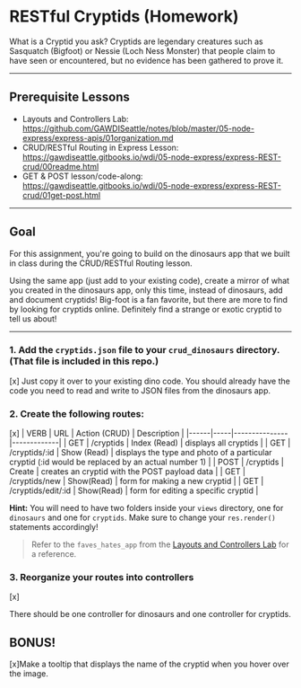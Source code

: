 # RESTful Cryptids (Homework)

What is a Cryptid you ask? Cryptids are legendary creatures such as Sasquatch (Bigfoot) or Nessie (Loch Ness Monster) that people claim to have seen or encountered, but no evidence has been gathered to prove it.

---
## Prerequisite Lessons

* Layouts and Controllers Lab: https://github.com/GAWDISeattle/notes/blob/master/05-node-express/express-apis/01organization.md
* CRUD/RESTful Routing in Express Lesson: https://gawdiseattle.gitbooks.io/wdi/05-node-express/express-REST-crud/00readme.html
* GET & POST lesson/code-along: https://gawdiseattle.gitbooks.io/wdi/05-node-express/express-REST-crud/01get-post.html

--- 
## Goal

For this assignment, you're going to build on the dinosaurs app that we built in class during the CRUD/RESTful Routing lesson.

Using the same app (just add to your existing code), create a mirror of what you created in the dinosaurs app, only this time, instead of dinosaurs, add and document cryptids! Big-foot is a fan favorite, but there are more to find by looking for cryptids online. Definitely find a strange or exotic cryptid to tell us about!

---

### 1. Add the `cryptids.json` file to your `crud_dinosaurs` directory. (That file is included in this repo.)
[x]
Just copy it over to your existing dino code. You should already have the code you need to read and write to JSON files from the dinosaurs app.

### 2. Create the following routes:
[x]
| VERB | URL | Action (CRUD) | Description |
|------|-----|---------------|-------------|
| GET | /cryptids | Index (Read) | displays all cryptids |
| GET | /cryptids/:id | Show (Read) | displays the type and photo of a particular cryptid (:id would be replaced by an actual number 1) |
| POST | /cryptids | Create | creates an cryptid with the POST payload data |
| GET | /cryptids/new | Show(Read) | form for making a new cryptid |
| GET | /cryptids/edit/:id | Show(Read) | form for editing a specific cryptid |

**Hint:** You will need to have two folders inside your `views` directory, one for `dinosaurs` and one for `cryptids`. Make sure to change your `res.render()` statements accordingly! 

> Refer to the `faves_hates_app` from the [Layouts and Controllers Lab](https://github.com/GAWDISeattle/notes/blob/master/05-node-express/express-apis/01organization.md) for a reference.

### 3. Reorganize your routes into controllers
[x]

There should be one controller for dinosaurs and one controller for cryptids.

## BONUS!

[x]Make a tooltip that displays the name of the cryptid when you hover over the image.
